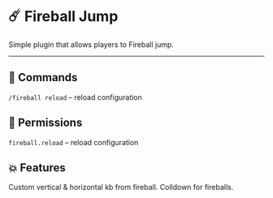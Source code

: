 # ☄️ Fireball Jump

Simple plugin that allows players to Fireball jump.

---

## 📜 Commands  
`/fireball reload` – reload configuration

## 🔐 Permissions  
`fireball.reload` – reload configuration

## 💥 Features
Custom vertical & horizontal kb from fireball.
Colldown for fireballs.
